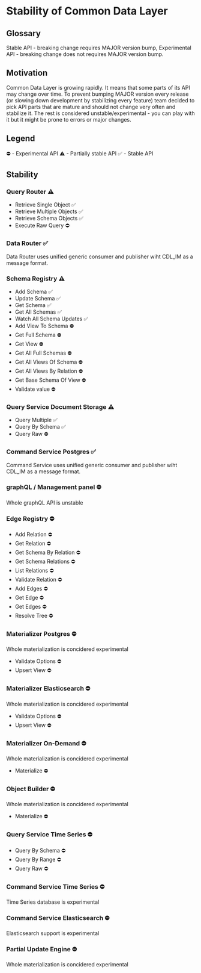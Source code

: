 # Stability of Common Data Layer

## Glossary
Stable API - breaking change requires MAJOR version bump,
Experimental API - breaking change does not requires MAJOR version bump.

## Motivation

Common Data Layer is growing rapidly. It means that some parts of its API may change over time.
To prevent bumping MAJOR version every release (or slowing down development by stabilizing every feature) team decided to pick API parts that are mature and should not change very often and stabilize it. The rest is considered unstable/experimental - you can play with it but it might be prone to errors or major changes.


## Legend
⛔ - Experimental API
⚠ - Partially stable API
✅ - Stable API

## Stability


### Query Router ⚠️
- Retrieve Single Object ✅
- Retrieve Multiple Objects ✅
- Retrieve Schema Objects ✅
- Execute Raw Query ⛔
### Data Router ✅
Data Router uses unified generic consumer and publisher wiht CDL_IM as a message format.
### Schema Registry ⚠️
- Add Schema ✅
- Update Schema ✅
- Get Schema ✅
- Get All Schemas ✅
- Watch All Schema Updates ✅
- Add View To Schema ⛔
- Get Full Schema ⛔
- Get View ⛔
- Get All Full Schemas ⛔
- Get All Views Of Schema ⛔
- Get All Views By Relation ⛔
- Get Base Schema Of View ⛔
- Validate value ⛔
### Query Service Document Storage ⚠️
- Query Multiple ✅
- Query By Schema ✅
- Query Raw ⛔
### Command Service Postgres ✅
Command Service uses unified generic consumer and publisher wiht CDL_IM as a message format.
### graphQL / Management panel ⛔
Whole graphQL API is unstable
### Edge Registry ⛔
- Add Relation ⛔
- Get Relation ⛔
- Get Schema By Relation ⛔
- Get Schema Relations ⛔
- List Relations ⛔
- Validate Relation ⛔
- Add Edges ⛔
- Get Edge ⛔
- Get Edges ⛔
- Resolve Tree ⛔
### Materializer Postgres ⛔
Whole materialization is concidered experimental

- Validate Options ⛔
- Upsert View ⛔
### Materializer Elasticsearch ⛔
Whole materialization is concidered experimental

- Validate Options ⛔
- Upsert View ⛔
### Materializer On-Demand ⛔
Whole materialization is concidered experimental

- Materialize ⛔
### Object Builder ⛔
Whole materialization is concidered experimental

- Materialize ⛔
### Query Service Time Series ⛔
- Query By Schema ⛔
- Query By Range ⛔
- Query Raw ⛔
### Command Service Time Series ⛔
Time Series database is experimental
### Command Service Elasticsearch ⛔
Elasticsearch support is experimental
### Partial Update Engine ⛔
Whole materialization is concidered experimental

